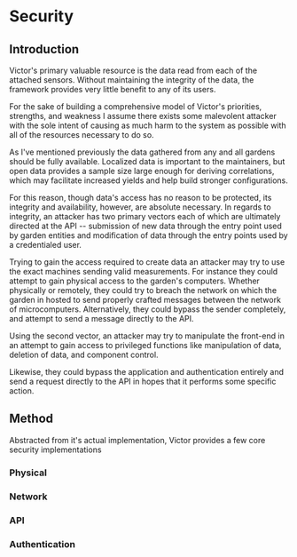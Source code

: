 # Security

## Introduction

Victor's primary valuable resource is the data read from each of the attached sensors. Without maintaining the integrity of the data, the framework provides very little benefit to any of its users.

For the sake of building a comprehensive model of Victor's priorities, strengths, and weakness I assume there exists some malevolent attacker with the sole intent of causing as much harm to the system as possible with all of the resources necessary to do so.

As I've mentioned previously the data gathered from any and all gardens should be fully available. Localized data is important to the maintainers, but open data provides a sample size large enough for deriving correlations, which may facilitate increased yields and help build stronger configurations.

For this reason, though data's access has no reason to be protected, its integrity and availability, however, are absolute necessary. In regards to integrity, an attacker has two primary vectors each of which are ultimately directed at the API -- submission of new data through the entry point used by garden entities and modification of data through the entry points used by a credentialed user.

Trying to gain the access required to create data an attacker may try to use the exact machines sending valid measurements. For instance they could attempt to gain physical access to the garden's computers. Whether physically or remotely, they could try to breach the network on which the garden in hosted to send properly crafted messages between the network of microcomputers. Alternatively, they could bypass the sender completely, and attempt to send a message directly to the API.

Using the second vector, an attacker may try to manipulate the front-end in an attempt to gain access to privileged functions like manipulation of data, deletion of data, and component control.

Likewise, they could bypass the application and authentication entirely and send a request directly to the API in hopes that it performs some specific action.

## Method

Abstracted from it's actual implementation, Victor provides a few core security implementations

### Physical

### Network

### API

### Authentication
